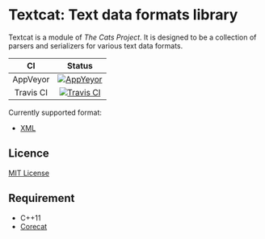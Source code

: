 # Textcat: Text data formats library

Textcat is a module of *The Cats Project*. It is designed to be a collection of parsers and serializers for various text data formats.

CI | Status
:---: | :---:
AppVeyor | [![AppYeyor](https://ci.appveyor.com/api/projects/status/github/SuperSodaSea/Textcat?branch=master&svg=true)](https://ci.appveyor.com/project/SuperSodaSea/Textcat)
Travis CI | [![Travis CI](https://travis-ci.org/SuperSodaSea/Textcat.svg?branch=master)](https://travis-ci.org/SuperSodaSea/Textcat)

Currently supported format:

+ [XML](/doc/XML.md)


## Licence

[MIT License](/LICENSE.md)


## Requirement

+ C++11
+ [Corecat][Corecat]


[Corecat]: https://github.com/SuperSodaSea/Corecat
